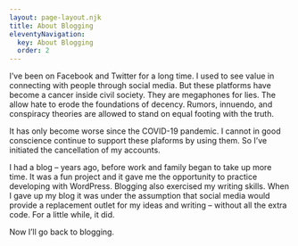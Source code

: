 ```yaml
---
layout: page-layout.njk
title: About Blogging
eleventyNavigation:
  key: About Blogging
  order: 2
---
```

<span class="dropcap">I</span>’ve been on Facebook and Twitter for a long time. I used to see value in connecting with people through social media. But these platforms have become a cancer inside civil society. They are megaphones for lies. The allow hate to erode the foundations of decency. Rumors, innuendo, and conspiracy theories are allowed to stand on equal footing with the truth.

It has only become worse since the COVID-19 pandemic. I cannot in good conscience continue to support these plaforms by using them. So I’ve initiated the cancellation of my accounts.

I had a blog – years ago, before work and family began to take up more time. It was a fun project and it gave me the opportunity to practice developing with WordPress. Blogging also exercised my writing skills. When I gave up my blog it was under the assumption that social media would provide a replacement outlet for my ideas and writing – without all the extra code. For a little while, it did.

Now I’ll go back to blogging.